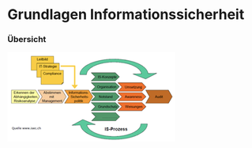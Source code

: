 # Grundlagen Informationssicherheit

### Übersicht

![](../../.gitbook/assets/image%20%2820%29.png)

### 


